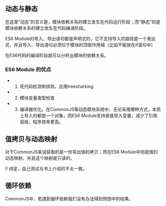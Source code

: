 

## 动态与静态

在这里“动态”的含义是，模块依赖关系的建立发生在代码运行阶段；而“静态”则是模块依赖关系的建立发生在代码编译阶段。


ES6 Module的导入、导出语句都是声明式的，它不支持导入的路径是一个表达式，并且导入、导出语句必须位于模块的顶层作用域（比如不能放在if语句中）


在ES6代码的编译阶段就可以分析出模块的依赖关系。


###  ES6 Module 的优点

- 1. 死代码检测和排除。应用treesharking
- 2. 模块变量类型检查
- 3. 编译器优化。在CommonJS等动态模块系统中，无论采用哪种方式，本质上导入的都是一个对象，而ES6 Module支持直接导入变量，减少了引用层级，程序效率更高。
  

## 值拷贝与动态映射

对于CommonJS来说获取的是一份导出值的拷贝；而在ES6 Module中则是值的动态映射，并且这个映射是只读的。

!! 待定，自己测试与书上介绍的不太一致。


## 循环依赖


CommonJS中，若遇到循环依赖我们没有办法得到预想中的结果。
